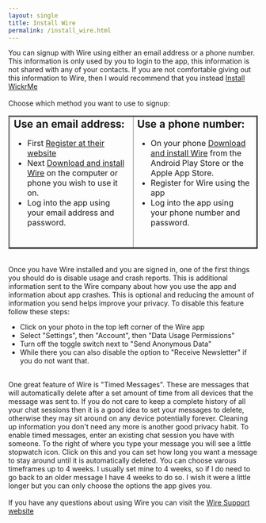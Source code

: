 ```yaml
---
layout: single
title: Install Wire
permalink: /install_wire.html
---
```


You can signup with Wire using either an email address or a phone number.  This information is only used by you to login to the app, this information is not shared with any of your contacts.  If you are not comfortable giving out this information to Wire, then I would recommend that you instead <a class="btn btn--info btn--x-large" href="/install_wickrme.html">Install WickrMe</a><br>
<br>
Choose which method you want to use to signup:<br>
<table width="90%" border="2">
<tr>
<td valign="top" width="50%"><b style="font-size: 1.3em;">Use an email address:</b>
<ul>
<li>First <a href="https://app.wire.com/auth/#createaccount" class="btn btn--success btn--x-large" target="_blank">Register at their website</a></li>
<li>Next <a href="https://wire.com/en/download/" class="btn btn--success btn--x-large" target="_blank">Download and install Wire</a> on the computer or phone you wish to use it on.</li>
<li>Log into the app using your email address and password.</li>
</ul>
</td>
<td valign="top" width="50%"><b style="font-size: 1.3em;">Use a phone number:</b>
<ul>
<li>On your phone <a href="https://wire.com/en/download/" class="btn btn--success btn--x-large" target="_blank">Download and install Wire</a> from the Android Play Store or the Apple App Store.</li>
<li>Register for Wire using the app</li>
<li>Log into the app using your phone number and password.</li>
</ul>
<br>
</td>
</tr>
</table>
<br>
Once you have Wire installed and you are signed in, one of the first things you should do is disable usage and crash reports.  This is additional information sent to the Wire company about how you use the app and information about app crashes.  This is optional and reducing the amount of information you send helps improve your privacy.  To disable this feature follow these steps:
<ul>
<li>Click on your photo in the top left corner of the Wire app</li>
<li>Select "Settings", then "Account", then "Data Usage Permissions"</li>
<li>Turn off the toggle switch next to "Send Anonymous Data"</li>
<li>While there you can also disable the option to "Receive Newsletter" if you do not want that.</li>
</ul>
<br>
One great feature of Wire is "Timed Messages".  These are messages that will automatically delete after a set amount of time from all devices that the message was sent to.  If you do not care to keep a complete history of all your chat sessions then it is a good idea to set your messages to delete, otherwise they may sit around on any device potentially forever.  Cleaning up information you don't need any more is another good privacy habit.  To enable timed messages, enter an existing chat session you have with someone.  To the right of where you type your message you will see a little stopwatch icon.  Click on this and you can set how long you want a message to stay around until it is automatically deleted.  You can choose varous timeframes up to 4 weeks.  I usually set mine to 4 weeks, so if I do need to go back to an older message I have 4 weeks to do so.  I wish it were a little longer but you can only choose the options the app gives you.<br>
<br>
If you have any questions about using Wire you can visit the <a href="https://support.wire.com/" class="btn btn--success btn--x-large" target="_blank">Wire Support website</a>
